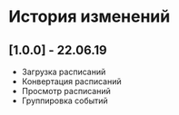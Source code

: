 # История изменений

## [1.0.0] - 22.06.19

- Загрузка расписаний
- Конвертация расписаний
- Просмотр расписаний
- Группировка событий